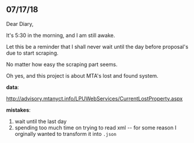 ## 07/17/18

Dear Diary,

It's 5:30 in the morning, and I am still awake.

Let this be a reminder that I shall never wait until the day before proposal's due to start scraping.

No matter how easy the scraping part seems.

Oh yes, and this project is about MTA's lost and found system.

**data**:

http://advisory.mtanyct.info/LPUWebServices/CurrentLostProperty.aspx

**mistakes**:
1) wait until the last day
2) spending too much time on trying to read xml -- for some reason I orginally wanted to transform it into `.json`
